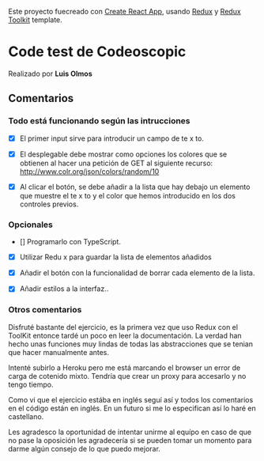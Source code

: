 Este proyecto fuecreado con [Create React App](https://github.com/facebook/create-react-app), usando [Redux](https://redux.js.org/) y [Redux Toolkit](https://redux-toolkit.js.org/) template.

# Code test de Codeoscopic

Realizado por **Luis Olmos**

## Comentarios

### Todo está funcionando según las intrucciones

- [x] El primer input sirve para introducir un campo de te x to.

- [x] El desplegable debe mostrar como opciones los colores que se obtienen al hacer una petición de GET al siguiente recurso: http://www.colr.org/json/colors/random/10

- [x] Al clicar el botón, se debe añadir a la lista que hay debajo un elemento que muestre el te x to y el color que hemos introducido en los dos controles previos.

### Opcionales

- [] Programarlo con TypeScript.

- [x] Utilizar Redu x para guardar la lista de elementos añadidos

- [x] Añadir el botón con la funcionalidad de borrar cada elemento de la lista.

- [x] Añadir estilos a la interfaz..

### Otros comentarios

Disfruté bastante del ejercicio, es la primera vez que uso Redux con el ToolKit entonce tardé un poco en leer la documentación.
La verdad han hecho unas funciones muy lindas de todas las abstracciones que se tenian que hacer manualmente antes.

Intenté subirlo a Heroku pero me está marcando el browser un error de carga de cotenido mixto. Tendría que crear un proxy para accesarlo y no tengo tiempo.

Como vi que el ejercicio estába en inglés seguí así y todos los comentarios en el código están en inglés. En un futuro si me lo especifican así lo haré en castellano.

Les agradesco la oportunidad de intentar unirme al equípo en caso de que no pase la oposición les agradecería si se pueden tomar un momento para darme algún consejo de lo que puedo mejorar.
